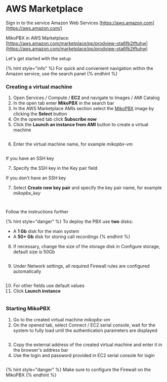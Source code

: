 # AWS Marketplace

Sign in to the service Amazon Web Services [https://aws.amazon.com](https://aws.amazon.com/)

MikoPBX in AWS Marketplace: [https://aws.amazon.com/marketplace/pp/prodview-ota6fb2tftuhw](https://aws.amazon.com/marketplace/pp/prodview-ota6fb2tftuhw)

Let's get started with the setup

{% hint style="info" %}
For quick and convenient navigation within the Amazon service, use the search panel
{% endhint %}

### Creating a virtual machine <a href="#creating-a-virtual-machine" id="creating-a-virtual-machine"></a>

1. Open Services / Compute / **EC2** and navigate to Images / AMI Catalog
2. In the open tab enter **MikoPBX** in the search bar
3. In the AWS Marketplace AMIs section select the [MikoPBX](https://aws.amazon.com/marketplace/pp/prodview-ota6fb2tftuhw) image by clicking the **Select** button
4. On the opened tab click **Subscribe now**
5. Click the **Launch an instance from AMI** button to create a virtual machine

<figure><img src="../../../.gitbook/assets/MikoPBXAmazonInstallation_s_12.png" alt=""><figcaption></figcaption></figure>

6. Enter the virtual machine name, for example _mikopbx-vm_

<figure><img src="../../../.gitbook/assets/MikoPBXAmazonInstallation_s_2.png" alt=""><figcaption></figcaption></figure>

If you have an SSH key

7. Specify the SSH key in the Key pair field

If you don't have an SSH key

7. Select **Create new key pair** and specify the key pair name, for example _mikopbx\_key_

<figure><img src="../../../.gitbook/assets/MikoPBXAmazonInstallation_s_3.png" alt=""><figcaption></figcaption></figure>

<figure><img src="../../../.gitbook/assets/MikoPBXAmazonInstallation_s_4.png" alt=""><figcaption></figcaption></figure>

Follow the instructions further

{% hint style="danger" %}
To deploy the PBX use **two** disks:

* A **1 Gb** disk for the main system
* A **50+ Gb** disk for storing call recordings
{% endhint %}

8. If necessary, change the size of the storage disk in Configure storage, default size is 50Gb

<figure><img src="../../../.gitbook/assets/MikoPBXAmazonInstallation_s_7.png" alt=""><figcaption></figcaption></figure>

9. Under Network settings, all required Firewall rules are configured automatically

<figure><img src="../../../.gitbook/assets/MikoPBXAmazonInstallation_s_6.png" alt=""><figcaption></figcaption></figure>

10. For other fields use default values
11. Click **Launch instance**

<figure><img src="../../../.gitbook/assets/MikoPBXAmazonInstallation_s_8.png" alt=""><figcaption></figcaption></figure>

### Starting MikoPBX <a href="#starting-mikopbx" id="starting-mikopbx"></a>

1. Go to the created virtual machine _mikopbx-vm_
2. On the opened tab, select Connect / EC2 serial console, wait for the system to fully load until the authentication parameters are displayed

<figure><img src="../../../.gitbook/assets/MikoPBXAmazonInstallation_s_9.png" alt=""><figcaption></figcaption></figure>

3. Copy the external address of the created virtual machine and enter it in the browser's address bar
4. Use the login and password provided in EC2 serial console for login

<figure><img src="../../../.gitbook/assets/MikoPBXAmazonInstallation_s_11.png" alt=""><figcaption></figcaption></figure>

{% hint style="danger" %}
Make sure to configure the Firewall on the MikoPBX
{% endhint %}
